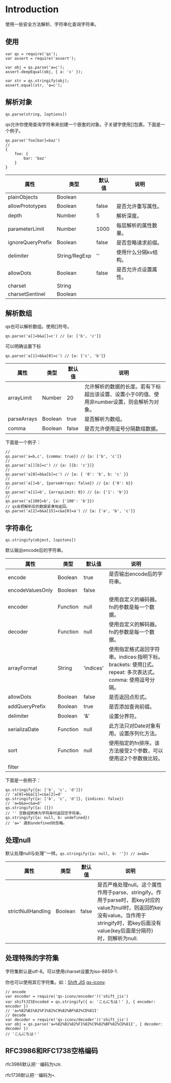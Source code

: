 # Introduction

使用一些安全方法解析、字符串化查询字符串。

## 使用

```
var qs = require('qs');
var assert = require('assert');
 
var obj = qs.parse('a=c');
assert.deepEqual(obj, { a: 'c' });
 
var str = qs.stringify(obj);
assert.equal(str, 'a=c');
```

## 解析对象

`qs.parse(string, [options])`

qs允许你使用查询字符串来创建一个嵌套的对象。子关键字使用[]包裹。下面是一个例子。

```
qs.parse('foo[bar]=baz')
// 
{
    foo: {
        bar: 'baz'
    }
}
```

| 属性              | 类型          | 默认值 | 说明                 |
| ----------------- | ------------- | ------ | -------------------- |
| plainObjects      | Boolean       |        |                      |
| allowPrototypes   | Boolean       | false  | 是否允许重写属性。   |
| depth             | Number        | 5      | 解析深度。           |
| parameterLimit    | Number        | 1000   | 每层解析的属性数量。 |
| ignoreQueryPrefix | Boolean       | false  | 是否忽略请求前缀。   |
| delimiter         | String/RegExp | ''     | 使用什么分隔kv结构。 |
| allowDots         | Boolean       | false  | 是否允许点设置属性。 |
| charset           | String        |        |                      |
| charsetSentinel   | Boolean       |        |                      |

## 解析数组

qs也可以解析数组。使用[]符号。

```
qs.parse('a[]=b&a[]=c') // {a: ['b', 'c']}
```

可以明确设置下标

```
qs.parse('a[1]=b&a[0]=c') // {a: ['c', 'b']}
```

| 属性        | 类型    | 默认值 | 说明                                                         |
| ----------- | ------- | ------ | ------------------------------------------------------------ |
| arrayLimit  | Number  | 20     | 允许解析的数据的长度。若有下标超出该设置、设置小于0的值、使用非number设置，则会解析为对象。 |
| parseArrays | Boolean | true   | 是否解析为数组。                                             |
| comma       | Boolean | false  | 是否允许使用逗号分隔数组数据。                               |

下面是一个例子：

```
// 
qs.parse('a=b,c', {comma: true}) // {a: ['b', 'c']}
// 
qs.parse('a[][b]=c') // {a: [{b: 'c'}]}
// 
qs.parse('a[0]=b&a[b]=c') // {a: { '0': 'b', b: 'c' }}
// 
qs.parse('a[]=b', {parseArrays: false}) // {a: {'0': b}}
//
qs.parse('a[1]=b', {arrayLimit: 0}) // {a: {'1': 'b'}}
//
qs.parse('a[100]=b', {a: {'100': 'b'}})
// qs会把解析后的数据紧凑地返回。
qs.parse('a[2]=b&a[15]=c&a[0]=a') // {a: ['a', 'b', 'c']}
```

## 字符串化

`qs.stringify(object, [opitons])`

默认输出encode后的字符串。

| 属性             | 类型     | 默认值    | 说明                                                         |
| ---------------- | -------- | --------- | ------------------------------------------------------------ |
| encode           | Boolean  | true      | 是否输出encode后的字符串。                                   |
| encodeValuesOnly | Boolean  | false     |                                                              |
| encoder          | Function | null      | 使用自定义的编码器。fn的参数是每一个数据。                   |
| decoder          | Function | null      | 使用自定义的解码器。fn的参数是每一个数据。                   |
| arrayFormat      | String   | 'indices' | 使用指定格式返回字符串。indices:指明下标。brackets: 使用[]式。 repeat: 多次表达式。 comma: 使用逗号分隔。 |
| allowDots        | Boolean  | false     | 是否返回点形式。                                             |
| addQueryPrefix   | Boolean  | true      | 是否添加查询前缀。                                           |
| delimiter        | Boolean  | '&'       | 设置分界符。                                                 |
| serializaDate    | Function | null      | 此方法只对Date对象有用。设置序列化方法。                     |
| sort             | Function | null      | 使用指定的fn排序。该方法接受2个参数，可以使用这2个参数做比较。 |
| filter           |          |           |                                                              |

下面是一些例子：

```
qs.stringify({a: ['b', 'c', 'd']})
// 'a[0]=b&a[1]=c&a[2]=d'
qs.stringify({a: ['b', 'c', 'd']}, {indices: false})
// 'a=b&a=c&a=d'
qs.stringify({a: []})
// '' 空数组转换为字符串时返回空字符串。
qs.stringify({a: null, b: undefined})
// 'a=' 遇到undefined则忽略。

```

## 处理null

默认处理null与处理''一样。`qs.stringify({a: null, b: ''}) // a=&b=`

| 属性               | 类型    | 默认值 | 说明                                                         |
| ------------------ | ------- | ------ | ------------------------------------------------------------ |
| strictNullHandling | Boolean | false  | 是否严格处理null。这个属性作用于parse、stringify。作用于parse时，若key对应的value为null时，则返回的key没有value。当作用于stringify时，若key后面没有value(key后面是分隔符)时，则解析为null. |

## 处理特殊的字符集

字符集默认是utf-8。可以使用charset设置为iso-8859-1.

你也可以使用其它字符集。如：[Shift JIS](<https://en.wikipedia.org/wiki/Shift_JIS>) [qs-iconv](<https://github.com/martinheidegger/qs-iconv>).

```
// encode
var encoder = require('qs-iconv/encoder')('shift_jis')
var shiftJISEncoded = qs.stringify({ a: 'こんにちは！' }, { encoder: encoder })
// 'a=%82%B1%82%F1%82%C9%82%BF%82%CD%81I'
// decode
var decoder = require('qs-iconv/decoder')('shift_jis')
var obj = qs.parse('a=%82%B1%82%F1%82%C9%82%BF%82%CD%81I', { decoder: decoder })
// 'こんにちは！'
```

## RFC3986和RFC1738空格编码

rfc3986默认把`''`编码为`%20`.

rfc1738默认把`''`编码为`+`.


